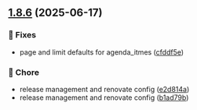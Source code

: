 ## [1.8.6](https://codeberg.org/machdenstaat/stadt-bonn-oparl-api-client/compare/v1.8.5...v1.8.6) (2025-06-17)

### :bug: Fixes

* page and limit defaults for agenda_itmes ([cfddf5e](https://codeberg.org/machdenstaat/stadt-bonn-oparl-api-client/commit/cfddf5e10d6a2b23e0a08252261eb796b9e83331))

### :repeat: Chore

* release management and renovate config ([e2d814a](https://codeberg.org/machdenstaat/stadt-bonn-oparl-api-client/commit/e2d814a0272742c7402fc7a84231f4044101ef82))
* release management and renovate config ([b1ad79b](https://codeberg.org/machdenstaat/stadt-bonn-oparl-api-client/commit/b1ad79bfc48f8d86e33b6030bc8555d8719fcd43))
